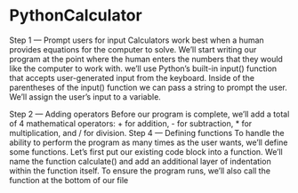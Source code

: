# PythonCalculator
Step 1 — Prompt users for input
Calculators work best when a human provides equations for the computer to solve. We’ll start writing our program at the point where the human enters the numbers that they would like the computer to work with.
we’ll use Python’s built-in input() function that accepts user-generated input from the keyboard. Inside of the parentheses of the input() function we can pass a string to prompt the user. We’ll assign the user’s input to a variable.

Step 2 — Adding operators
Before our program is complete, we’ll add a total of 4 mathematical operators: + for addition, - for subtraction, * for multiplication, and / for division.
Step 4 — Defining functions
To handle the ability to perform the program as many times as the user wants, we’ll define some functions. Let’s first put our existing code block into a function. We’ll name the function calculate() and add an additional layer of indentation within the function itself. To ensure the program runs, we’ll also call the function at the bottom of our file
